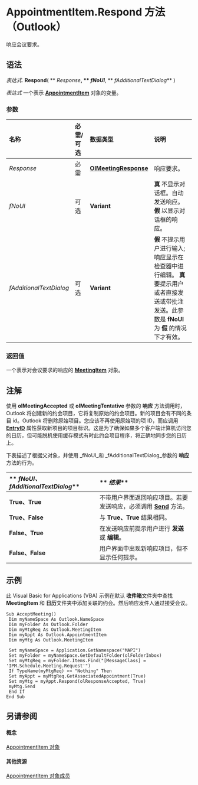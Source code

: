 
# AppointmentItem.Respond 方法 （Outlook）

响应会议要求。


## 语法

 _表达式_. **Respond**( ** _Response_**, ** _fNoUI_**, ** _fAdditionalTextDialog_** )

 _表达式_ 一个表示 **[AppointmentItem](204a409d-654e-27aa-643a-8344c631b82d.md)** 对象的变量。


### 参数



|**名称**|**必需/可选**|**数据类型**|**说明**|
|:-----|:-----|:-----|:-----|
| _Response_|必需|**[OlMeetingResponse](8a396dd0-5037-bf8e-52a0-caad52999df5.md)**|响应要求。|
| _fNoUI_|可选|**Variant**|**真** 不显示对话框。自动发送响应。 **假** 以显示对话框的响应。|
| _fAdditionalTextDialog_|可选|**Variant**|**假** 不提示用户进行输入;响应显示在检查器中进行编辑。 **真** 要提示用户或者直接发送或带批注发送。此参数是 **fNoUI** 为 **假** 的情况下才有效。|

### 返回值

一个表示对会议要求的响应的  **[MeetingItem](b75730f5-b395-3d66-5acd-b64fd8fcd78f.md)** 对象。


## 注解

使用 **olMeetingAccepted** 或 **olMeetingTentative** 参数的 **响应** 方法调用时，Outlook 将创建新的约会项目，它将复制原始的约会项目。新的项目会有不同的条目 id。Outlook 将删除原始项目。您应该不再使用原始项的项 ID，而应调用 **[EntryID](8f4160de-0840-902a-589e-bce80797b6f5.md)** 属性获取新项目的项目标识。这是为了确保如果多个客户端计算机访问您的日历，但可能脱机使用缓存模式有时此约会项目程序，将正确地同步您的日历上。

下表描述了根据父对象，并使用 _fNoUI_和 _fAdditionalTextDialog_参数的 **响应** 方法的行为。



|** _fNoUI、fAdditionalTextDialog_**|** _结果_**|
|:-----|:-----|
|**True、True**|不带用户界面返回响应项目。若要发送响应，必须调用 **[Send](72f2e997-55ef-b98b-fdd1-7f3b810a28ed.md)** 方法。|
|**True、False**|与  **True、True** 结果相同。|
|**False、True**|在发送响应前提示用户进行 **发送**或 **编辑**。|
|**False、False**|用户界面中出现新响应项目，但不显示任何提示。|

## 示例

此 Visual Basic for Applications (VBA) 示例在默认 **收件箱**文件夹中查找 **MeetingItem** 和 **日历**文件夹中添加关联的约会。然后响应发件人通过接受会议。


```
Sub AcceptMeeting() 
 Dim myNameSpace As Outlook.NameSpace 
 Dim myFolder As Outlook.Folder 
 Dim myMtgReq As Outlook.MeetingItem 
 Dim myAppt As Outlook.AppointmentItem 
 Dim myMtg As Outlook.MeetingItem 
 
 Set myNameSpace = Application.GetNamespace("MAPI") 
 Set myFolder = myNameSpace.GetDefaultFolder(olFolderInbox) 
 Set myMtgReq = myFolder.Items.Find("[MessageClass] = 'IPM.Schedule.Meeting.Request'") 
 If TypeName(myMtgReq) <> "Nothing" Then 
 Set myAppt = myMtgReq.GetAssociatedAppointment(True) 
 Set myMtg = myAppt.Respond(olResponseAccepted, True) 
 myMtg.Send 
 End If 
End Sub
```


## 另请参阅


#### 概念


[AppointmentItem 对象](204a409d-654e-27aa-643a-8344c631b82d.md)
#### 其他资源


[AppointmentItem 对象成员](c72c459d-6d3c-7a05-aa4a-b1b767ddc0b2.md)